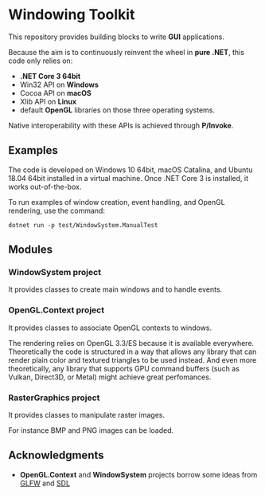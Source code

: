 # Windowing Toolkit

This repository provides building blocks to write __GUI__ applications.

Because the aim is to continuously reinvent the wheel in __pure .NET__, this code only relies on:
* __.NET Core 3 64bit__
* Win32 API on __Windows__
* Cocoa API on __macOS__
* Xlib API on __Linux__
* default __OpenGL__ libraries on those three operating systems.

Native interoperability with these APIs is achieved through __P/Invoke__.

## Examples

The code is developed on Windows 10 64bit, macOS Catalina, and Ubuntu 18.04 64bit installed in a virtual machine.
Once .NET Core 3 is installed, it works out-of-the-box.

To run examples of window creation, event handling, and OpenGL rendering, use the command:
```
dotnet run -p test/WindowSystem.ManualTest
```

## Modules

### WindowSystem project

It provides classes to create main windows and to handle events.

### OpenGL.Context project

It provides classes to associate OpenGL contexts to windows.

The rendering relies on OpenGL 3.3/ES because it is available everywhere.
Theoretically the code is structured in a way that allows any library that can render plain color and
textured triangles to be used instead. And even more theoretically, any library that supports GPU command buffers (such as Vulkan, Direct3D, or Metal) might achieve great perfomances.

### RasterGraphics project

It provides classes to manipulate raster images.

For instance BMP and PNG images can be loaded.

## Acknowledgments

* **OpenGL.Context** and **WindowSystem** projects borrow some ideas from [GLFW](https://github.com/glfw/glfw) and [SDL](https://www.libsdl.org/)
